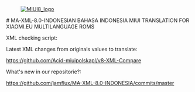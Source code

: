 <dl><dd><a href="https://xiaomi.eu/" target="_blank"><img src="http://i.imgur.com/8mHvQNw.png" border="0" alt="MIUI8_logo"></a></dd></dl>
# MA-XML-8.0-INDONESIAN
BAHASA INDONESIA MIUI TRANSLATION FOR XIAOMI.EU MULTILANGUAGE ROMS

XML checking script:

Latest XML changes from originals values to translate:

https://github.com/Acid-miuipolskapl/v8-XML-Compare

What's new in our repositorie?:

https://github.com/jamflux/MA-XML-8.0-INDONESIA/commits/master
